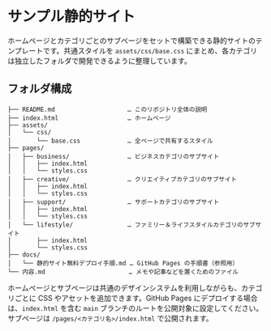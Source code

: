 # サンプル静的サイト

ホームページとカテゴリごとのサブページをセットで構築できる静的サイトのテンプレートです。共通スタイルを `assets/css/base.css` にまとめ、各カテゴリは独立したフォルダで開発できるように整理しています。

## フォルダ構成

```
├── README.md                    … このリポジトリ全体の説明
├── index.html                   … ホームページ
├── assets/
│   └── css/
│       └── base.css             … 全ページで共有するスタイル
├── pages/
│   ├── business/                … ビジネスカテゴリのサブサイト
│   │   ├── index.html
│   │   └── styles.css
│   ├── creative/                … クリエイティブカテゴリのサブサイト
│   │   ├── index.html
│   │   └── styles.css
│   ├── support/                 … サポートカテゴリのサブサイト
│   │   ├── index.html
│   │   └── styles.css
│   └── lifestyle/               … ファミリー＆ライフスタイルカテゴリのサブサイト
│       ├── index.html
│       └── styles.css
├── docs/
│   └── 静的サイト無料デプロイ手順.md … GitHub Pages の手順書（参照用）
└── 内容.md                       … メモや記事などを置くためのファイル
```

ホームページとサブページは共通のデザインシステムを利用しながらも、カテゴリごとに CSS やアセットを追加できます。GitHub Pages にデプロイする場合は、`index.html` を含む `main` ブランチのルートを公開対象に設定してください。サブページは `/pages/<カテゴリ名>/index.html` で公開されます。

